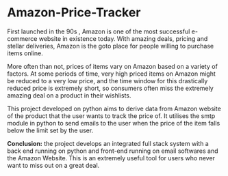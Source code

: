 # Amazon-Price-Tracker

First launched in the 90s , Amazon is one of the most successful e-commerce website in existence today. With amazing deals, pricing and stellar deliveries, Amazon is the goto place for people willing to purchase items online. 

More often than not, prices of items vary on Amazon based on a variety of factors. At some periods of time, very high priced items on Amazon might be reduced to a very low price, and the time window for this drastically reduced price is extremely short, so consumers often miss the extremely amazing deal on a product in their wishlists. 

This project developed on python aims to derive data from Amazon website of the product that the user wants to track the price of. It utilises the smtp module in python to send emails to the user when the price of the item falls below the limit set by the user. 

**Conclusion:** the project develops an integrated full stack system with a back end running on python and front-end running on email softwares and the Amazon Website. This is an extremely useful tool for users who never want to miss out on a great deal. 
